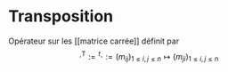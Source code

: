 # Transposition
Opérateur sur les [[matrice carrée]] définit par
$$\cdot^\text{T} := {}^t\cdot := (m_{ij})_{1 \leq i, j \leq n} \mapsto (m_{ji})_{1 \leq i, j \leq n}$$